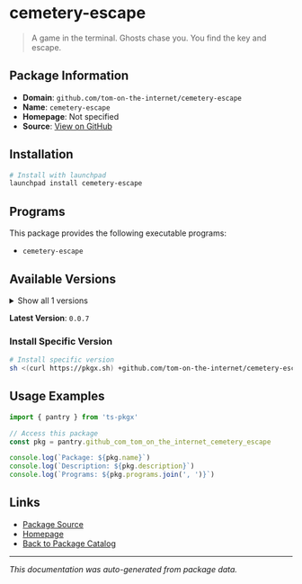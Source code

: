 # cemetery-escape

> A game in the terminal. Ghosts chase you. You find the key and escape.

## Package Information

- **Domain**: `github.com/tom-on-the-internet/cemetery-escape`
- **Name**: `cemetery-escape`
- **Homepage**: Not specified
- **Source**: [View on GitHub](https://github.com/pkgxdev/pantry/tree/main/projects/github.com/tom-on-the-internet/cemetery-escape/package.yml)

## Installation

```bash
# Install with launchpad
launchpad install cemetery-escape
```

## Programs

This package provides the following executable programs:

- `cemetery-escape`

## Available Versions

<details>
<summary>Show all 1 versions</summary>

- `0.0.7`

</details>

**Latest Version**: `0.0.7`

### Install Specific Version

```bash
# Install specific version
sh <(curl https://pkgx.sh) +github.com/tom-on-the-internet/cemetery-escape@0.0.7 -- $SHELL -i
```

## Usage Examples

```typescript
import { pantry } from 'ts-pkgx'

// Access this package
const pkg = pantry.github_com_tom_on_the_internet_cemetery_escape

console.log(`Package: ${pkg.name}`)
console.log(`Description: ${pkg.description}`)
console.log(`Programs: ${pkg.programs.join(', ')}`)
```

## Links

- [Package Source](https://github.com/pkgxdev/pantry/tree/main/projects/github.com/tom-on-the-internet/cemetery-escape/package.yml)
- [Homepage](#)
- [Back to Package Catalog](../package-catalog.md)

---

*This documentation was auto-generated from package data.*
